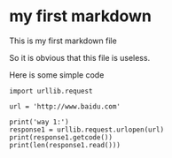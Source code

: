 <!--
 * @Author: Rover
 * @Date: 2019-11-26 22:05:32
 * @LastEditors: Rover
 * @LastEditTime: 2019-11-29 00:26:20
 -->

# my first markdown

This is my first markdown file

So it is obvious that this file is useless.

Here is some simple code


    import urllib.request

    url = 'http://www.baidu.com'

    print('way 1:')
    response1 = urllib.request.urlopen(url)
    print(response1.getcode())
    print(len(response1.read()))
